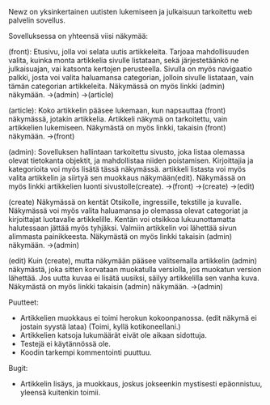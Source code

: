 Newz on yksinkertainen uutisten lukemiseen ja julkaisuun
tarkoitettu web palvelin sovellus.

Sovelluksessa on yhteensä viisi näkymää:

(front): 
Etusivu, jolla voi selata uutis artikkeleita. Tarjoaa mahdollisuuden valita, kuinka 
monta artikkelia sivulle listataan, sekä järjestetäänkö ne julkaisuajan, vai katsonta
kertojen perusteella. Sivulla on myös navigaatio palkki, josta voi valita haluamansa 
categorian, jolloin sivulle listataan, vain tämän categorian artikkeleita.
Näkymässä on myös linkki (admin) näkymään.
->(admin)
->(article)

(article):
Koko artikkelin pääsee lukemaan, kun napsauttaa (front) näkymässä, jotakin artikkelia.
Artikkeli näkymä on tarkoitettu, vain artikkelien lukemiseen.
Näkymästä on myös linkki, takaisin (front) näkymään.
->(front)

(admin):
Sovelluksen hallintaan tarkoitettu sivusto, joka listaa olemassa olevat tietokanta 
objektit, ja mahdollistaa niiden poistamisen. Kirjoittajia ja kategorioita voi myös lisätä tässä 
näkymässä.  artikkeli listasta voi myös valita artikkelin ja siirtyä sen muokkaus 
näkymään(edit). Näkymässä on myös linkki artikkelien luonti sivustolle(create).
->(front)
->(create)
->(edit)

(create)
Näkymässä on kentät Otsikolle, ingressille, tekstille ja kuvalle.
Näkymässä voi myös valita haluamansa jo olemassa olevat categoriat ja 
kirjoittajat luotavalle artikkelille. Kentän voi otsikkoa lukuunottamatta halutessaan 
jättää myös tyhjäksi. Valmiin artikkelin voi lähettää sivun alimmasta painikkeesta.
Näkymästä on myös linkki takaisin (admin) näkymään.
->(admin)

(edit)
Kuin (create), mutta näkymään pääsee valitsemalla artikkelin (admin) näkymästä, joka sitten
korvataan muokatulla versiolla, jos muokatun version lähettää. Jos uutta kuvaa ei lisätä
uusiksi, säilyy artikkelilla sen vanha kuva.
Näkymästä on myös linkki takaisin (admin) näkymään.
->(admin)


Puutteet:
- Artikkelien muokkaus ei toimi herokun kokoonpanossa.
(edit näkymä ei jostain syystä lataa) (Toimi, kyllä kotikoneellani.)
- Artikkelien katsoja lukumäärät eivät ole aikaan sidottuja.
- Testejä ei käytännössä ole.
- Koodin tarkempi kommentointi puuttuu.

Bugit:
- Artikkelin lisäys, ja muokkaus, joskus jokseenkin mystisesti epäonnistuu,
yleensä kuitenkin toimii.


